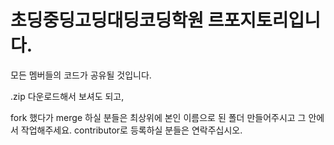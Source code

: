 # 초딩중딩고딩대딩코딩학원 르포지토리입니다.
모든 멤버들의 코드가 공유될 것입니다.

.zip 다운로드해서 보셔도 되고, 

fork 했다가 merge 하실 분들은 최상위에 본인 이름으로 된 폴더 만들어주시고 그 안에서 작업해주세요.
contributor로 등록하실 분들은 연락주십시오.
